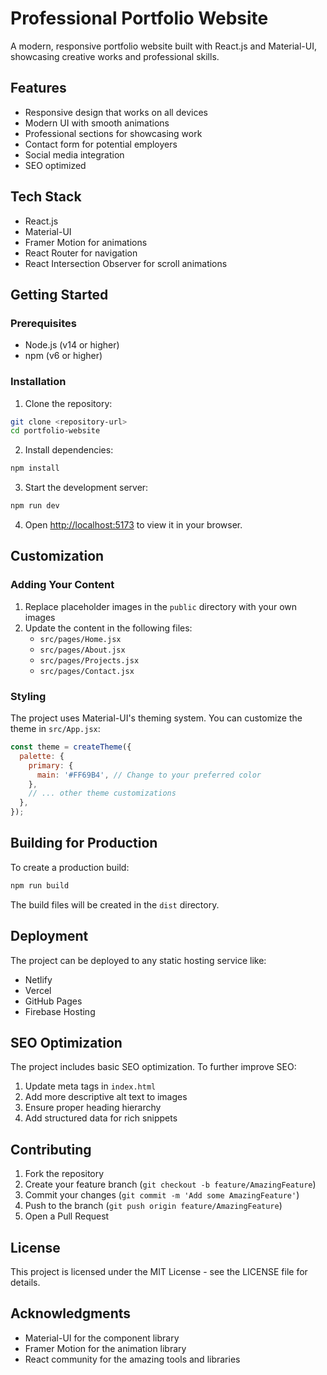 # Professional Portfolio Website

A modern, responsive portfolio website built with React.js and Material-UI, showcasing creative works and professional skills.

## Features

- Responsive design that works on all devices
- Modern UI with smooth animations
- Professional sections for showcasing work
- Contact form for potential employers
- Social media integration
- SEO optimized

## Tech Stack

- React.js
- Material-UI
- Framer Motion for animations
- React Router for navigation
- React Intersection Observer for scroll animations

## Getting Started

### Prerequisites

- Node.js (v14 or higher)
- npm (v6 or higher)

### Installation

1. Clone the repository:
```bash
git clone <repository-url>
cd portfolio-website
```

2. Install dependencies:
```bash
npm install
```

3. Start the development server:
```bash
npm run dev
```

4. Open [http://localhost:5173](http://localhost:5173) to view it in your browser.

## Customization

### Adding Your Content

1. Replace placeholder images in the `public` directory with your own images
2. Update the content in the following files:
   - `src/pages/Home.jsx`
   - `src/pages/About.jsx`
   - `src/pages/Projects.jsx`
   - `src/pages/Contact.jsx`

### Styling

The project uses Material-UI's theming system. You can customize the theme in `src/App.jsx`:

```javascript
const theme = createTheme({
  palette: {
    primary: {
      main: '#FF69B4', // Change to your preferred color
    },
    // ... other theme customizations
  },
});
```

## Building for Production

To create a production build:

```bash
npm run build
```

The build files will be created in the `dist` directory.

## Deployment

The project can be deployed to any static hosting service like:
- Netlify
- Vercel
- GitHub Pages
- Firebase Hosting

## SEO Optimization

The project includes basic SEO optimization. To further improve SEO:

1. Update meta tags in `index.html`
2. Add more descriptive alt text to images
3. Ensure proper heading hierarchy
4. Add structured data for rich snippets

## Contributing

1. Fork the repository
2. Create your feature branch (`git checkout -b feature/AmazingFeature`)
3. Commit your changes (`git commit -m 'Add some AmazingFeature'`)
4. Push to the branch (`git push origin feature/AmazingFeature`)
5. Open a Pull Request

## License

This project is licensed under the MIT License - see the LICENSE file for details.

## Acknowledgments

- Material-UI for the component library
- Framer Motion for the animation library
- React community for the amazing tools and libraries
